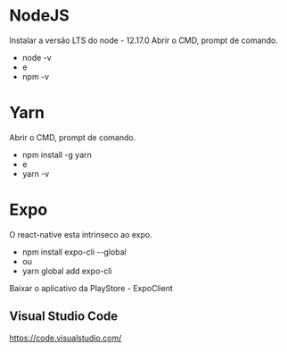# NodeJS
Instalar a versão LTS do node - 12.17.0
Abrir o CMD, prompt de comando.
 - node -v
 - e
 - npm -v

# Yarn
Abrir o CMD, prompt de comando.
 - npm install -g yarn
 - e
 - yarn -v

# Expo
O react-native esta intrinseco ao expo.
 - npm install expo-cli --global
 - ou
 - yarn global add expo-cli

Baixar o aplicativo da PlayStore - ExpoClient

## Visual Studio Code
https://code.visualstudio.com/
